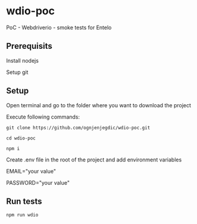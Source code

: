 # wdio-poc
PoC - Webdriverio - smoke tests for Entelo


Prerequisits
-----
Install nodejs

Setup git


Setup
-----
Open terminal and go to the folder where you want to download the project

Execute following commands:

`git clone https://github.com/ognjenjegdic/wdio-poc.git`

`cd wdio-poc`

`npm i`

Create .env file in the root of the project and add environment variables

EMAIL="your value"

PASSWORD="your value"


Run tests
-----
`npm run wdio`

